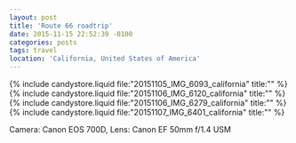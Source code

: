```yaml
---
layout: post
title: 'Route 66 roadtrip'
date: 2015-11-15 22:52:39 -0100
categories: posts
tags: travel
location: 'California, United States of America'
---
```


{% include candystore.liquid file:"20151105_IMG_6093_california" title:"" %}
{% include candystore.liquid file:"20151106_IMG_6120_california" title:"" %}
{% include candystore.liquid file:"20151106_IMG_6279_california" title:"" %}
{% include candystore.liquid file:"20151107_IMG_6401_california" title:"" %}

Camera: Canon EOS 700D, Lens: Canon EF 50mm f/1.4 USM
